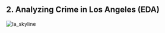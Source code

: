 ## 2. Analyzing Crime in Los Angeles (EDA)
![la_skyline](https://github.com/Young-Kim-7/DataCamp/assets/133941160/e226aa2e-9c1f-4fac-9bd3-3d63c47150dd)
